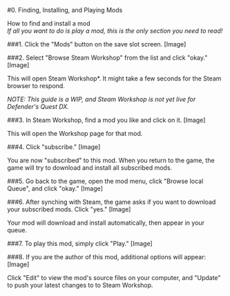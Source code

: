 #0. Finding, Installing, and Playing Mods

How to find and install a mod<br>
*If all you want to do is play a mod, this is the only section you need to read!*

###1. Click the "Mods" button on the save slot screen.
[Image]

###2. Select "Browse Steam Workshop" from the list and click "okay."
[Image]

This will open Steam Workshop*. It might take a few seconds for the Steam browser to respond.

*NOTE: This guide is a WIP, and Steam Workshop is not yet live for Defender's Quest DX.*

###3. In Steam Workshop, find a mod you like and click on it.
[Image]

This will open the Workshop page for that mod.

###4. Click "subscribe."
[Image]

You are now "subscribed" to this mod. When you return to the game, the game will try to download and install all subscribed mods.

###5.  Go back to the game, open the mod menu, click "Browse local Queue", and click "okay."
[Image]

###6. After synching with Steam, the game asks if you want to download your subscribed mods. Click "yes."
[Image]

Your mod will download and install automatically, then appear in your queue.

###7. To play this mod, simply click "Play."
[Image]

###8. If you are the author of this mod, additional options will appear:
[Image]

Click "Edit" to view the mod's source files on your computer, and "Update" to push your latest changes to to Steam Workshop. 
